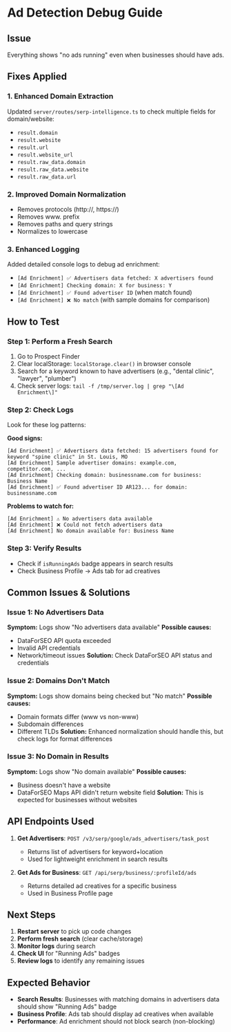 # Ad Detection Debug Guide

## Issue
Everything shows "no ads running" even when businesses should have ads.

## Fixes Applied

### 1. Enhanced Domain Extraction
Updated `server/routes/serp-intelligence.ts` to check multiple fields for domain/website:
- `result.domain`
- `result.website`
- `result.url`
- `result.website_url`
- `result.raw_data.domain`
- `result.raw_data.website`
- `result.raw_data.url`

### 2. Improved Domain Normalization
- Removes protocols (http://, https://)
- Removes www. prefix
- Removes paths and query strings
- Normalizes to lowercase

### 3. Enhanced Logging
Added detailed console logs to debug ad enrichment:
- `[Ad Enrichment] ✅ Advertisers data fetched: X advertisers found`
- `[Ad Enrichment] Checking domain: X for business: Y`
- `[Ad Enrichment] ✅ Found advertiser ID` (when match found)
- `[Ad Enrichment] ❌ No match` (with sample domains for comparison)

## How to Test

### Step 1: Perform a Fresh Search
1. Go to Prospect Finder
2. Clear localStorage: `localStorage.clear()` in browser console
3. Search for a keyword known to have advertisers (e.g., "dental clinic", "lawyer", "plumber")
4. Check server logs: `tail -f /tmp/server.log | grep "\[Ad Enrichment\]"`

### Step 2: Check Logs
Look for these log patterns:

**Good signs:**
```
[Ad Enrichment] ✅ Advertisers data fetched: 15 advertisers found for keyword "spine clinic" in St. Louis, MO
[Ad Enrichment] Sample advertiser domains: example.com, competitor.com, ...
[Ad Enrichment] Checking domain: businessname.com for business: Business Name
[Ad Enrichment] ✅ Found advertiser ID AR123... for domain: businessname.com
```

**Problems to watch for:**
```
[Ad Enrichment] ⚠️ No advertisers data available
[Ad Enrichment] ❌ Could not fetch advertisers data
[Ad Enrichment] No domain available for: Business Name
```

### Step 3: Verify Results
- Check if `isRunningAds` badge appears in search results
- Check Business Profile → Ads tab for ad creatives

## Common Issues & Solutions

### Issue 1: No Advertisers Data
**Symptom:** Logs show "No advertisers data available"
**Possible causes:**
- DataForSEO API quota exceeded
- Invalid API credentials
- Network/timeout issues
**Solution:** Check DataForSEO API status and credentials

### Issue 2: Domains Don't Match
**Symptom:** Logs show domains being checked but "No match"
**Possible causes:**
- Domain formats differ (www vs non-www)
- Subdomain differences
- Different TLDs
**Solution:** Enhanced normalization should handle this, but check logs for format differences

### Issue 3: No Domain in Results
**Symptom:** Logs show "No domain available"
**Possible causes:**
- Business doesn't have a website
- DataForSEO Maps API didn't return website field
**Solution:** This is expected for businesses without websites

## API Endpoints Used

1. **Get Advertisers**: `POST /v3/serp/google/ads_advertisers/task_post`
   - Returns list of advertisers for keyword+location
   - Used for lightweight enrichment in search results

2. **Get Ads for Business**: `GET /api/serp/business/:profileId/ads`
   - Returns detailed ad creatives for a specific business
   - Used in Business Profile page

## Next Steps

1. **Restart server** to pick up code changes
2. **Perform fresh search** (clear cache/storage)
3. **Monitor logs** during search
4. **Check UI** for "Running Ads" badges
5. **Review logs** to identify any remaining issues

## Expected Behavior

- **Search Results**: Businesses with matching domains in advertisers data should show "Running Ads" badge
- **Business Profile**: Ads tab should display ad creatives when available
- **Performance**: Ad enrichment should not block search (non-blocking)
